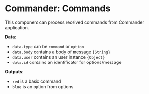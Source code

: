 # Commander: Commands

This component can process received commands from Commander application.

__Data__:
- `data.type` can be `command` or `option`
- `data.body` contains a body of message `{String}`
- `data.user` contains an user instance `{Object}`
- `data.id` contains an identificator for options/message

__Outputs__:
- `red` is a basic command
- `blue` is an option from options